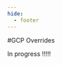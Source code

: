```yaml
---
hide:
  - footer
---
```


<script>
  document.title = "Overrides - GCP";
</script>
#GCP Overrides

In progress !!!!!